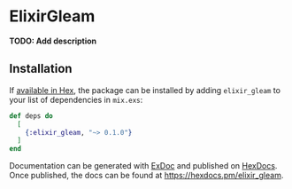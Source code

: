 # ElixirGleam

**TODO: Add description**

## Installation

If [available in Hex](https://hex.pm/docs/publish), the package can be installed
by adding `elixir_gleam` to your list of dependencies in `mix.exs`:

```elixir
def deps do
  [
    {:elixir_gleam, "~> 0.1.0"}
  ]
end
```

Documentation can be generated with [ExDoc](https://github.com/elixir-lang/ex_doc)
and published on [HexDocs](https://hexdocs.pm). Once published, the docs can
be found at <https://hexdocs.pm/elixir_gleam>.

